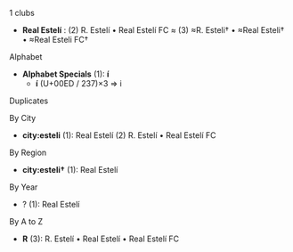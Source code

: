 1 clubs

- **Real Estelí** : (2) R. Estelí • Real Estelí FC ≈ (3) ≈R. Esteli† • ≈Real Esteli† • ≈Real Esteli FC†




Alphabet

- **Alphabet Specials** (1):  **í** 
  - **í** (U+00ED / 237)×3 ⇒ i




Duplicates





By City

- **city:esteli** (1): Real Estelí  (2) R. Estelí • Real Estelí FC




By Region

- **city:esteli†** (1):   Real Estelí




By Year

- ? (1):   Real Estelí






By A to Z

- **R** (3): R. Estelí • Real Estelí • Real Estelí FC




